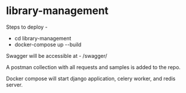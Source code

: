 # library-management

Steps to deploy - 
  - cd library-management
  - docker-compose up --build

Swagger will be accessible at - /swagger/

A postman collection with all requests and samples is added to the repo.

Docker compose will start django application, celery worker, and redis server.



